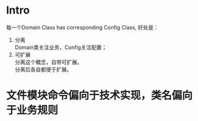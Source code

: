 # Intro

每一个Domain Class has corresponding Config Class, 好处是：

1. 分离  
   Domain类关注业务，Config关注配置；
2. 可扩展  
   分离这个概念，自带可扩展。  
   分离后各自都便于扩展。

# 文件模块命令偏向于技术实现，类名偏向于业务规则
